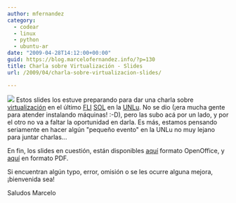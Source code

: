 ```yaml
---
author: mfernandez
category:
  - codear
  - linux
  - python
  - ubuntu-ar
date: "2009-04-28T14:12:00+00:00"
guid: https://blog.marcelofernandez.info/?p=130
title: Charla sobre Virtualización - Slides
url: /2009/04/charla-sobre-virtualizacion-slides/

---
```

[![](http://1.bp.blogspot.com/_nDZ247g0qSM/SfcUJs61L5I/AAAAAAAACQ8/EbY7cCRVI_w/s320/logo_bochs.png)](http://1.bp.blogspot.com/_nDZ247g0qSM/SfcUJs61L5I/AAAAAAAACQ8/EbY7cCRVI_w/s1600-h/logo_bochs.png) Estos slides los estuve preparando para dar una charla sobre [virtualización](http://es.wikipedia.org/wiki/Virtualizaci%C3%B3n) en el último [FLI](http://www.flisol.info/FLISOL2009) [SOL](http://www.flisol.info/FLISOL2009) en la [UNLu](http://www.unlu.edu.ar/). No se dio (¡era mucha gente para atender instalando máquinas! :-D), pero las subo acá por un lado, y por el otro no va a faltar la oportunidad en darla. Es más, estamos pensando seriamente en hacer algún "pequeño evento" en la UNLu no muy lejano para juntar charlas...

En fin, los slides en cuestión, están disponibles [aquí](http://marcelofernandez.info/charlas/Virtualizacion.odp) formato OpenOffice, y [aquí](http://marcelofernandez.info/charlas/Virtualizacion.pdf) en formato PDF.

Si encuentran algún typo, error, omisión o se les ocurre alguna mejora, ¡bienvenida sea!

Saludos
Marcelo
